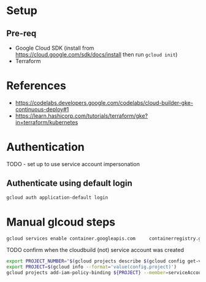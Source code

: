 # Setup

## Pre-req

- Google Cloud SDK (install from https://cloud.google.com/sdk/docs/install then run `gcloud init`)
- Terraform

# References

- https://codelabs.developers.google.com/codelabs/cloud-builder-gke-continuous-deploy#1
- https://learn.hashicorp.com/tutorials/terraform/gke?in=terraform/kubernetes

# Authentication

TODO - set up to use service account impersonation

## Authenticate using default login

```bash
gcloud auth application-default login
```


# Manual glcoud steps

```bash
gcloud services enable container.googleapis.com     containerregistry.googleapis.com     cloudbuild.googleapis.com     sourcerepo.googleapis.com
```

TODO confirm when the cloudbuild (not) service account was created
```bash
export PROJECT_NUMBER="$(gcloud projects describe $(gcloud config get-value core/project -q) --format='get(projectNumber)')"
export PROJECT=$(gcloud info --format='value(config.project)')
gcloud projects add-iam-policy-binding ${PROJECT} --member=serviceAccount:${PROJECT_NUMBER}@cloudbuild.gserviceaccount.com     --role=roles/container.developer
  ```